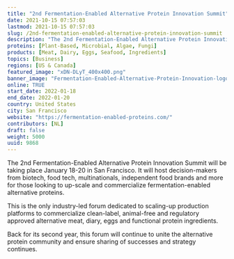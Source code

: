 ```yaml
---
title: "2nd Fermentation-Enabled Alternative Protein Innovation Summit"
date: 2021-10-15 07:57:03
lastmod: 2021-10-15 07:57:03
slug: /2nd-fermentation-enabled-alternative-protein-innovation-summit
description: "The 2nd Fermentation-Enabled Alternative Protein Innovation Summit will be taking place January 18-20 in San Francisco. It will host decision-makers from biotech, food tech, multinationals, independent food brands and more for those looking to up-scale and commercialize fermentation-enabled alternative proteins.This is the only industry-led forum dedicated to scaling-up production platforms to commercialize clean-label, animal-free and regulatory approved alternative meat, diary, eggs and functional protein ingredients."
proteins: [Plant-Based, Microbial, Algae, Fungi]
products: [Meat, Dairy, Eggs, Seafood, Ingredients]
topics: [Business]
regions: [US & Canada]
featured_image: "xDN-DLyT_400x400.png"
banner_image: "Fermentation-Enabled-Alternative-Protein-Innovation-logo-FINAL-2048x381.jpg"
online: TRUE
start_date: 2022-01-18
end_date: 2022-01-20
country: United States
city: San Francisco
website: "https://fermentation-enabled-proteins.com/"
contributors: [NL]
draft: false
weight: 5000
uuid: 9868
---
```

<p>The 2nd Fermentation-Enabled Alternative Protein Innovation Summit will be taking place January 18-20 in San Francisco. It will host decision-makers from biotech, food tech, multinationals, independent food brands and more for those looking to up-scale and commercialize fermentation-enabled alternative proteins.</p>
<p>This is the only industry-led forum dedicated to scaling-up production platforms to commercialize clean-label, animal-free and regulatory approved alternative meat, diary, eggs and functional protein ingredients.</p>
<p>Back for its second year, this forum will continue to unite the alternative protein community and ensure sharing of successes and strategy continues.</p>
